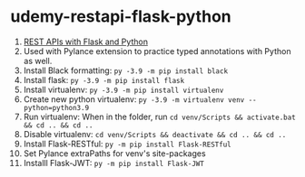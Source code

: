 # udemy-restapi-flask-python
1. [REST APIs with Flask and Python](https://www.udemy.com/course/rest-api-flask-and-python/)
2. Used with Pylance extension to practice typed annotations with Python as well.
3. Install Black formatting: `py -3.9 -m pip install black`
4. Install flask: `py -3.9 -m pip install flask`
5. Install virtualenv: `py -3.9 -m pip install virtualenv`
6. Create new python virtualenv: `py -3.9 -m virtualenv venv --python=python3.9`
7. Run virtualenv: When in the folder, run `cd venv/Scripts && activate.bat && cd .. && cd ..`
8. Disable virtualenv: `cd venv/Scripts && deactivate && cd .. && cd ..`
9. Install Flask-RESTful: `py -m pip install Flask-RESTful`
10. Set Pylance extraPaths for venv's site-packages
11. Installl Flask-JWT: `py -m pip install Flask-JWT`